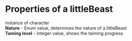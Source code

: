 # Properties of a littleBeast

instance of character  
**Nature** - Enum value, determines the nature of a littleBeast  
**Taming level** - Integer value, shows the taiming progress 
